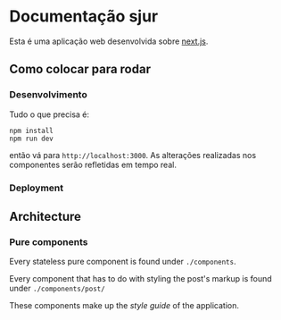 # Documentação sjur

Esta é uma aplicação web desenvolvida sobre
[next.js](https://zeit.co/blog/next).

## Como colocar para rodar

### Desenvolvimento

Tudo o que precisa é:

```
npm install
npm run dev
```

então vá para `http://localhost:3000`. As alterações realizadas nos componentes
serão refletidas em tempo real.

### Deployment


## Architecture

### Pure components

Every stateless pure component is found under `./components`.

Every component that has to do with styling the post's markup
is found under `./components/post/`

These components make up the _style guide_ of the application.
